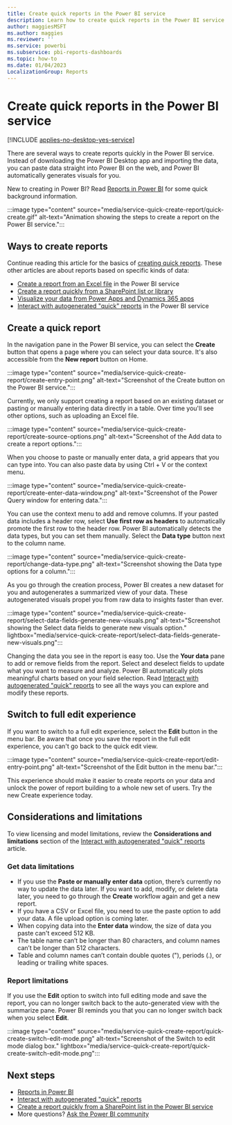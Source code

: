 ```yaml
---
title: Create quick reports in the Power BI service
description: Learn how to create quick reports in the Power BI service. Paste data straight into Power BI on the web, and Power BI automatically generates visuals for you.
author: maggiesMSFT
ms.author: maggies
ms.reviewer: ''
ms.service: powerbi
ms.subservice: pbi-reports-dashboards
ms.topic: how-to
ms.date: 01/04/2023
LocalizationGroup: Reports
---
```

# Create quick reports in the Power BI service

[!INCLUDE [applies-no-desktop-yes-service](../includes/applies-no-desktop-yes-service.md)]

There are several ways to create reports quickly in the Power BI service. Instead of downloading the Power BI Desktop app and importing the data, you can paste data straight into Power BI on the web, and Power BI automatically generates visuals for you.  

New to creating in Power BI? Read [Reports in Power BI](../consumer/end-user-reports.md) for some quick background information.

:::image type="content" source="media/service-quick-create-report/quick-create.gif" alt-text="Animation showing the steps to create a report on the Power BI service.":::

## Ways to create reports

Continue reading this article for the basics of [creating quick reports](#create-a-quick-report). These other articles are about reports based on specific kinds of data:

- [Create a report from an Excel file](service-report-create-new.md) in the Power BI service
- [Create a report quickly from a SharePoint list or library](service-quick-create-sharepoint-list.md)
- [Visualize your data from Power Apps and Dynamics 365 apps](dynamics-quick-create-report.md)
- [Interact with autogenerated "quick" reports](service-interact-quick-report.md) in the Power BI service

## Create a quick report

In the navigation pane in the Power BI service, you can select the **Create** button that opens a page where you can select your data source. It's also accessible from the **New report** button on Home.

:::image type="content" source="media/service-quick-create-report/create-entry-point.png" alt-text="Screenshot of the Create button on the Power BI service.":::

Currently, we only support creating a report based on an existing dataset or pasting or manually entering data directly in a table. Over time you'll see other options, such as uploading an Excel file.  

:::image type="content" source="media/service-quick-create-report/create-source-options.png" alt-text="Screenshot of the Add data to create a report options.":::

When you choose to paste or manually enter data, a grid appears that you can type into. You can also paste data by using Ctrl + V or the context menu.

:::image type="content" source="media/service-quick-create-report/create-enter-data-window.png" alt-text="Screenshot of the Power Query window for entering data.":::

You can use the context menu to add and remove columns. If your pasted data includes a header row, select **Use first row as headers** to automatically promote the first row to the header row. Power BI automatically detects the data types, but you can set them manually. Select the **Data type** button next to the column name.

:::image type="content" source="media/service-quick-create-report/change-data-type.png" alt-text="Screenshot showing the Data type options for a column.":::

As you go through the creation process, Power BI creates a new dataset for you and autogenerates a summarized view of your data. These autogenerated visuals propel you from raw data to insights faster than ever.  

:::image type="content" source="media/service-quick-create-report/select-data-fields-generate-new-visuals.png" alt-text="Screenshot showing the Select data fields to generate new visuals option." lightbox="media/service-quick-create-report/select-data-fields-generate-new-visuals.png":::

Changing the data you see in the report is easy too. Use the **Your data** pane to add or remove fields from the report. Select and deselect fields to update what you want to measure and analyze. Power BI automatically plots meaningful charts based on your field selection. Read [Interact with autogenerated "quick" reports](service-interact-quick-report.md) to see all the ways you can explore and modify these reports.

## Switch to full edit experience

If you want to switch to a full edit experience, select the **Edit** button in the menu bar. Be aware that once you save the report in the full edit experience, you can't go back to the quick edit view.  

:::image type="content" source="media/service-quick-create-report/edit-entry-point.png" alt-text="Screenshot of the Edit button in the menu bar.":::

This experience should make it easier to create reports on your data and unlock the power of report building to a whole new set of users. Try the new Create experience today.

## Considerations and limitations

To view licensing and model limitations, review the **Considerations and limitations** section of the [Interact with autogenerated "quick" reports](service-interact-quick-report.md#considerations-and-limitations) article.

### Get data limitations

- If you use the **Paste or manually enter data** option, there’s currently no way to update the data later. If you want to add, modify, or delete data later, you need to go through the **Create** workflow again and get a new report.  
- If you have a CSV or Excel file, you need to use the paste option to add your data. A file upload option is coming later.
- When copying data into the **Enter data** window, the size of data you paste can't exceed 512 KB.
- The table name can’t be longer than 80 characters, and column names can’t be longer than 512 characters.  
- Table and column names can’t contain double quotes ("), periods (.), or leading or trailing white spaces.  

### Report limitations  

If you use the **Edit** option to switch into full editing mode and save the report, you can no longer switch back to the auto-generated view with the summarize pane. Power BI reminds you that you can no longer switch back when you select **Edit**.  

:::image type="content" source="media/service-quick-create-report/quick-create-switch-edit-mode.png" alt-text="Screenshot of the Switch to edit mode dialog box." lightbox="media/service-quick-create-report/quick-create-switch-edit-mode.png":::

## Next steps

* [Reports in Power BI](../consumer/end-user-reports.md)
* [Interact with autogenerated "quick" reports](service-interact-quick-report.md)
* [Create a report quickly from a SharePoint list in the Power BI service](service-quick-create-sharepoint-list.md)
* More questions? [Ask the Power BI community](https://community.powerbi.com/)

